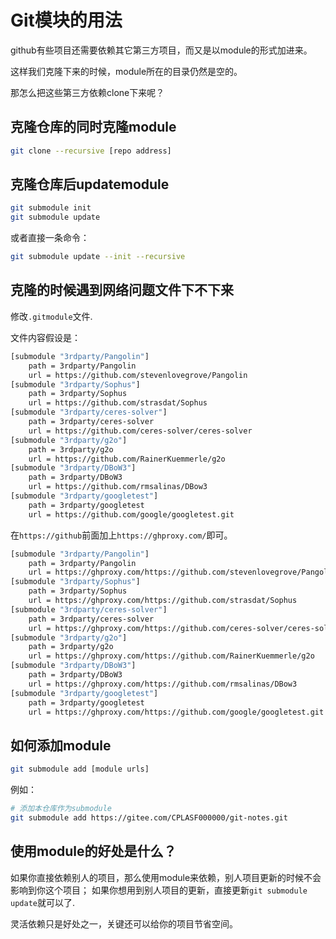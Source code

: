 # Git模块的用法

github有些项目还需要依赖其它第三方项目，而又是以module的形式加进来。

这样我们克隆下来的时候，module所在的目录仍然是空的。

那怎么把这些第三方依赖clone下来呢？

## 克隆仓库的同时克隆module

```bash
git clone --recursive [repo address]
```

## 克隆仓库后updatemodule

```bash
git submodule init
git submodule update
```

或者直接一条命令：

```bash
git submodule update --init --recursive
```

## 克隆的时候遇到网络问题文件下不下来

修改`.gitmodule`文件.

文件内容假设是：

```bash
[submodule "3rdparty/Pangolin"]
	path = 3rdparty/Pangolin
	url = https://github.com/stevenlovegrove/Pangolin
[submodule "3rdparty/Sophus"]
	path = 3rdparty/Sophus
	url = https://github.com/strasdat/Sophus
[submodule "3rdparty/ceres-solver"]
	path = 3rdparty/ceres-solver
	url = https://github.com/ceres-solver/ceres-solver
[submodule "3rdparty/g2o"]
	path = 3rdparty/g2o
	url = https://github.com/RainerKuemmerle/g2o
[submodule "3rdparty/DBoW3"]
	path = 3rdparty/DBoW3
	url = https://github.com/rmsalinas/DBow3
[submodule "3rdparty/googletest"]
	path = 3rdparty/googletest
	url = https://github.com/google/googletest.git

```

在`https://github`前面加上`https://ghproxy.com/`即可。

```bash
[submodule "3rdparty/Pangolin"]
	path = 3rdparty/Pangolin
	url = https://ghproxy.com/https://github.com/stevenlovegrove/Pangolin
[submodule "3rdparty/Sophus"]
	path = 3rdparty/Sophus
	url = https://ghproxy.com/https://github.com/strasdat/Sophus
[submodule "3rdparty/ceres-solver"]
	path = 3rdparty/ceres-solver
	url = https://ghproxy.com/https://github.com/ceres-solver/ceres-solver
[submodule "3rdparty/g2o"]
	path = 3rdparty/g2o
	url = https://ghproxy.com/https://github.com/RainerKuemmerle/g2o
[submodule "3rdparty/DBoW3"]
	path = 3rdparty/DBoW3
	url = https://ghproxy.com/https://github.com/rmsalinas/DBow3
[submodule "3rdparty/googletest"]
	path = 3rdparty/googletest
	url = https://ghproxy.com/https://github.com/google/googletest.git

```

## 如何添加module

```bash
git submodule add [module urls]
```

例如：
```bash
# 添加本仓库作为submodule
git submodule add https://gitee.com/CPLASF000000/git-notes.git
```

## 使用module的好处是什么？

如果你直接依赖别人的项目，那么使用module来依赖，别人项目更新的时候不会影响到你这个项目；
如果你想用到别人项目的更新，直接更新`git submodule update`就可以了.

灵活依赖只是好处之一，关键还可以给你的项目节省空间。
